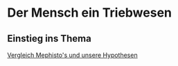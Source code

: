 # Der Mensch ein Triebwesen

## Einstieg ins Thema 

[Vergleich Mephisto's und unsere Hypothesen](Hypothesen.md)
